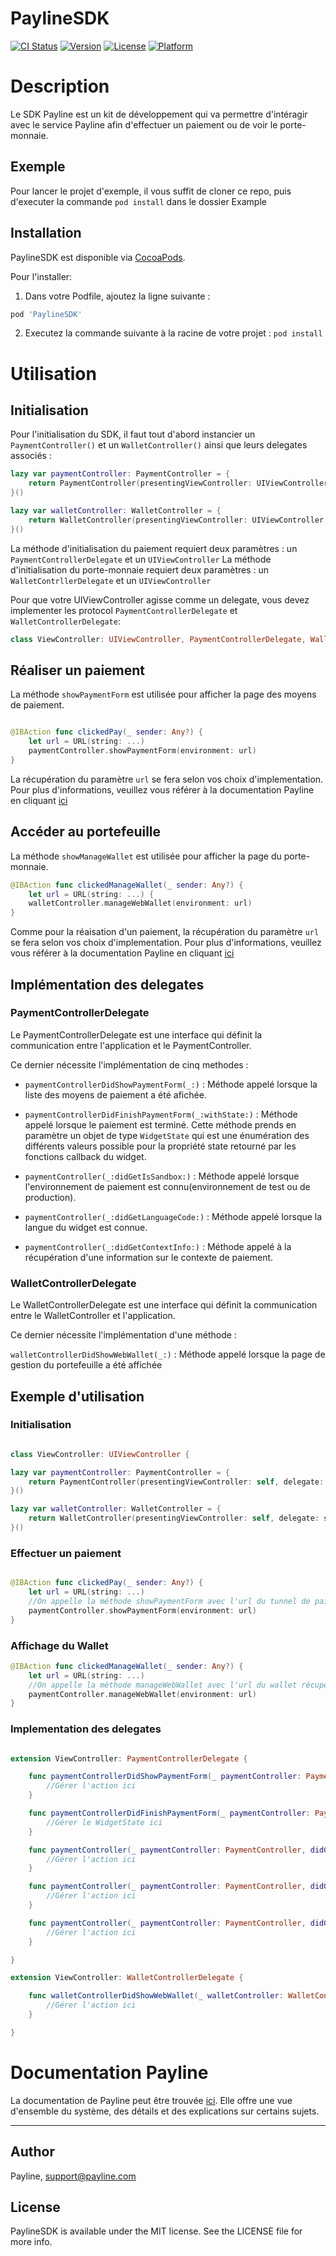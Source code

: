 # PaylineSDK

[![CI Status](https://img.shields.io/travis/therealmyluckyday/PaylineSDK.svg?style=flat)](https://travis-ci.org/therealmyluckyday/PaylineSDK)
[![Version](https://img.shields.io/cocoapods/v/PaylineSDK.svg?style=flat)](https://cocoapods.org/pods/PaylineSDK)
[![License](https://img.shields.io/cocoapods/l/PaylineSDK.svg?style=flat)](https://cocoapods.org/pods/PaylineSDK)
[![Platform](https://img.shields.io/cocoapods/p/PaylineSDK.svg?style=flat)](https://cocoapods.org/pods/PaylineSDK)

# Description

Le SDK Payline est un kit de développement qui va permettre d'intéragir avec le service Payline afin d'effectuer un paiement ou de voir le porte-monnaie.

## Exemple

Pour lancer le projet d'exemple, il vous suffit de cloner ce repo, puis d'executer la commande  `pod install` dans le dossier Example

## Installation

PaylineSDK est disponible via [CocoaPods](https://cocoapods.org).

Pour l'installer:

1. Dans votre Podfile, ajoutez la ligne suivante :
 
 ```ruby 
pod 'PaylineSDK'
 ```
 
 2. Executez la commande suivante à la racine de votre projet :
  `pod install` 

# Utilisation

## Initialisation

Pour l'initialisation du SDK, il faut tout d'abord instancier un  `PaymentController()` et un  `WalletController()` ainsi que leurs delegates associés :

```swift
lazy var paymentController: PaymentController = {
    return PaymentController(presentingViewController: UIViewController, delegate: PaymentControllerDelegate)
}()

lazy var walletController: WalletController = {
    return WalletController(presentingViewController: UIViewController, delegate: WalletControllerDelegate)
}()
```
La méthode d'initialisation du paiement requiert deux paramètres : un `PaymentControllerDelegate` et un `UIViewController`
La méthode d'initialisation du porte-monnaie requiert deux paramètres : un `WalletContrllerDelegate` et un `UIViewController`


Pour que votre UIViewController agisse comme un delegate, vous devez implementer les protocol `PaymentControllerDelegate` et `WalletControllerDelegate`:

```swift
class ViewController: UIViewController, PaymentControllerDelegate, WalletControllerDelegate
```

## Réaliser un paiement

La méthode `showPaymentForm` est utilisée pour afficher la page des moyens de paiement.

```swift

@IBAction func clickedPay(_ sender: Any?) {
    let url = URL(string: ...)
    paymentController.showPaymentForm(environment: url)
}
```
La récupération du paramètre `url` se fera selon vos choix d'implementation. 
Pour plus d'informations, veuillez vous référer à la documentation Payline en cliquant [ici](https://support.payline.com/hc/fr/articles/360000844007-PW-Int%C3%A9gration-Widget)


## Accéder au portefeuille


La méthode `showManageWallet` est utilisée pour afficher la page du porte-monnaie.

```swift
@IBAction func clickedManageWallet(_ sender: Any?) {
    let url = URL(string: ...) {
    walletController.manageWebWallet(environment: url)
}
```
Comme pour la réaisation d'un paiement, la récupération du paramètre `url` se fera selon vos choix d'implementation. 
Pour plus d'informations, veuillez vous référer à la documentation Payline en cliquant [ici](https://support.payline.com/hc/fr/articles/360000844007-PW-Int%C3%A9gration-Widget)

## Implémentation des delegates

### PaymentControllerDelegate

Le PaymentControllerDelegate est une interface qui définit la communication entre l'application et le PaymentController.

Ce dernier nécessite l'implémentation de cinq methodes :

- `paymentControllerDidShowPaymentForm(_:)` : Méthode appelé lorsque la liste des moyens de paiement a été afichée.

-  `paymentControllerDidFinishPaymentForm(_:withState:)` : Méthode appelé lorsque le paiement est terminé. Cette méthode prends en paramètre un objet de type `WidgetState` qui est une énumération des différents valeurs possible pour la propriété state retourné par les fonctions callback du widget.

- `paymentController(_:didGetIsSandbox:)` : Méthode appelé lorsque l'environnement de paiement est connu(environnement de test ou de production).

- `paymentController(_:didGetLanguageCode:)` : Méthode appelé lorsque la langue du widget est connue.

- `paymentController(_:didGetContextInfo:)` : Méthode appelé à la récupération d'une information sur le contexte de paiement.


### WalletControllerDelegate

Le WalletControllerDelegate est une interface qui définit la communication entre le WalletController et l'application.

Ce dernier nécessite l'implémentation d'une méthode :

`walletControllerDidShowWebWallet(_:)` : Méthode appelé lorsque la page de gestion du portefeuille a été affichée



## Exemple d'utilisation

### Initialisation

```swift

class ViewController: UIViewController {

lazy var paymentController: PaymentController = {
    return PaymentController(presentingViewController: self, delegate: self)
}()

lazy var walletController: WalletController = {
    return WalletController(presentingViewController: self, delegate: self)
}()

```

### Effectuer un paiement

```swift

@IBAction func clickedPay(_ sender: Any?) {
    let url = URL(string: ...)
    //On appelle la méthode showPaymentForm avec l'url du tunnel de paiement récupéré en fonction de votre implémentation
    paymentController.showPaymentForm(environment: url)
}

```

### Affichage du Wallet 

```swift
@IBAction func clickedManageWallet(_ sender: Any?) {
    let url = URL(string: ...)
    //On appelle la méthode manageWebWallet avec l'url du wallet récupéré en fonction de votre implémentation.
    paymentController.manageWebWallet(environment: url)
}
```

### Implementation des delegates
```swift

extension ViewController: PaymentControllerDelegate {

    func paymentControllerDidShowPaymentForm(_ paymentController: PaymentController) {
        //Gérer l'action ici
    }

    func paymentControllerDidFinishPaymentForm(_ paymentController: PaymentController, withState state: WidgetState) {
        //Gérer le WidgetState ici
    }

    func paymentController(_ paymentController: PaymentController, didGetIsSandbox: Bool) {
        //Gérer l'action ici
    }

    func paymentController(_ paymentController: PaymentController, didGetLanguageCode: String) {
        //Gérer l'action ici
    }

    func paymentController(_ paymentController: PaymentController, didGetContextInfo: ContextInfoResult) {  
        //Gérer l'action ici
    }

}

extension ViewController: WalletControllerDelegate {

    func walletControllerDidShowWebWallet(_ walletController: WalletController) {
        //Gérer l'action ici
    }

}
```

# Documentation Payline

La documentation de Payline peut être trouvée [ici](https://support.payline.com/hc/fr/categories/200093147-Documentation). Elle offre une vue d'ensemble du système, des détails et des explications sur certains sujets.

---

## Author

Payline, support@payline.com

## License

PaylineSDK is available under the MIT license. See the LICENSE file for more info.



